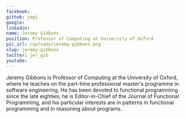 ```yaml
---
facebook: 
github: jegi
google: 
linkedin: 
name: Jeremy Gibbons
position: Professor of Computing at University of Oxford
pic_url: /uploads/jeremy-gibbons.png
slug: jeremy-gibbons
twitter: jer_gib
youtube: 
---
```

<p>Jeremy Gibbons is Professor of Computing at the University of Oxford, where he teaches on the part-time professional master&#39;s programme in software engineering. He has been devoted to functional programming since the late eighties; he is Editor-in-Chief of the Journal of Functional Programming, and his particular interests are in patterns in functional programming and in reasoning about programs.</p>
